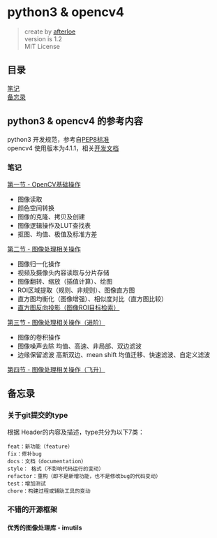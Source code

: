 # python3 & opencv4

> create by [afterloe](lm6289511@gmail.com)  
> version is 1.2  
> MIT License    

## 目录
<a href="#note">笔记</a>  
<a href="#backup">备忘录</a>  

## python3 & opencv4 的参考内容
python3 开发规范，参考自[PEP8标准](https://www.cnblogs.com/rrh4869/p/11177785.html)  
opencv4 使用版本为4.1.1，相关[开发文档](https://docs.opencv.org/4.1.1/)

### <a id="note">笔记</a>
[第一节 - OpenCV基础操作](./workshops/1-day/summary.md)
   - 图像读取
   - 颜色空间转换
   - 图像的克隆、拷贝及创建
   - 图像逻辑操作及LUT查找表
   - 抠图、均值、极值及标准方差  
   
[第二节 - 图像处理相关操作](./workshops/2-day/summary.md)    
   - 图像归一化操作
   - 视频及摄像头内容读取与分片存储
   - 图像翻转、缩放（插值计算）、绘图
   - ROI区域提取（规则、非规则）、图像直方图
   - 直方图均衡化（图像增强）、相似度对比（直方图比较）
   - [直方图反向投影（图像ROI目标检索）](./workshops/2-day/class_10.py)
   
[第三节 - 图像处理相关操作（进阶）](./workshops/3-day/summary.md)
   - 图像的卷积操作  
   - 图像噪声去除 均值、高速、非局部、双边滤波  
   - 边缘保留滤波 高斯双边、mean shift 均值迁移、快速滤波、自定义滤波  

[第四节 - 图像处理相关操作（飞升）](./workshops/4-day/summary.md)


## <a name="backup">备忘录</a>

### 关于git提交的type
根据 Header的内容及描述，type共分为以下7类：
```
feat：新功能（feature）
fix：修补bug
docs：文档（documentation）
style： 格式（不影响代码运行的变动）
refactor：重构（即不是新增功能，也不是修改bug的代码变动）
test：增加测试
chore：构建过程或辅助工具的变动
```

### 不错的开源框架
#### 优秀的图像处理库 - imutils
